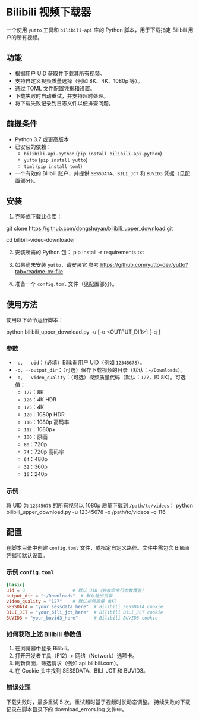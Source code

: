 # Bilibili 视频下载器

一个使用 `yutto` 工具和 `bilibili-api` 库的 Python 脚本，用于下载指定 Bilibili 用户的所有视频。

## 功能
- 根据用户 UID 获取并下载其所有视频。
- 支持自定义视频质量选择（例如 8K、4K、1080p 等）。
- 通过 TOML 文件配置凭据和设置。
- 下载失败时自动重试，并支持超时处理。
- 将下载失败记录到日志文件以便排查问题。

## 前提条件
- Python 3.7 或更高版本
- 已安装的依赖：
  - `bilibili-api-python` (`pip install bilibili-api-python`)
  - `yutto` (`pip install yutto`)
  - `toml` (`pip install toml`)
- 一个有效的 Bilibili 账户，并提供 `SESSDATA`、`BILI_JCT` 和 `BUVID3` 凭据（见配置部分）。

## 安装
1. 克隆或下载此仓库：

git clone https://github.com/dongshuyan/bilibili_upper_download.git

cd bilibili-video-downloader

2. 安装所需的 Python 包：
pip install -r requirements.txt

3. 如果尚未安装 `yutto`，请安装它
参考 https://github.com/yutto-dev/yutto?tab=readme-ov-file

4. 准备一个 `config.toml` 文件（见配置部分）。

## 使用方法
使用以下命令运行脚本：

python bilibili_upper_download.py -u <UID> [-o <OUTPUT_DIR>] [-q <QUALITY>]


### 参数
- `-u, --uid`：（必填）Bilibili 用户 UID（例如 `12345678`）。
- `-o, --output_dir`：（可选）保存下载视频的目录（默认：`~/Downloads`）。
- `-q, --video_quality`：（可选）视频质量代码（默认：`127`，即 8K）。可选值：
  - `127`：8K
  - `126`：4K HDR
  - `125`：4K
  - `120`：1080p HDR
  - `116`：1080p 高码率
  - `112`：1080p+
  - `100`：原画
  - `80`：720p
  - `74`：720p 高码率
  - `64`：480p
  - `32`：360p
  - `16`：240p

### 示例
将 UID 为 `12345678` 的所有视频以 1080p 质量下载到 `/path/to/videos`：
python bilibili_upper_download.py -u 12345678 -o /path/to/videos -q 116


## 配置
在脚本目录中创建 `config.toml` 文件，或指定自定义路径。文件中需包含 Bilibili 凭据和默认设置。

### 示例 `config.toml`
```toml
[basic]
uid = 0                  # 默认 UID（会被命令行参数覆盖）
output_dir = "~/Downloads"  # 默认输出目录
video_quality = "127"    # 默认视频质量（8K）
SESSDATA = "your_sessdata_here"  # Bilibili SESSDATA cookie
BILI_JCT = "your_bili_jct_here"  # Bilibili BILI_JCT cookie
BUVID3 = "your_buvid3_here"      # Bilibili BUVID3 cookie
```

### 如何获取上述 Bilibili 参数值
1. 在浏览器中登录 Bilibili。
2. 打开开发者工具（F12）> 网络（Network）选项卡。
3. 刷新页面，筛选请求（例如 api.bilibili.com）。
4. 在 Cookie 头中找到 SESSDATA、BILI_JCT 和 BUVID3。

### 错误处理
下载失败时，最多重试 5 次，重试超时基于视频时长动态调整。
持续失败的下载记录在脚本目录下的 download_errors.log 文件中。
